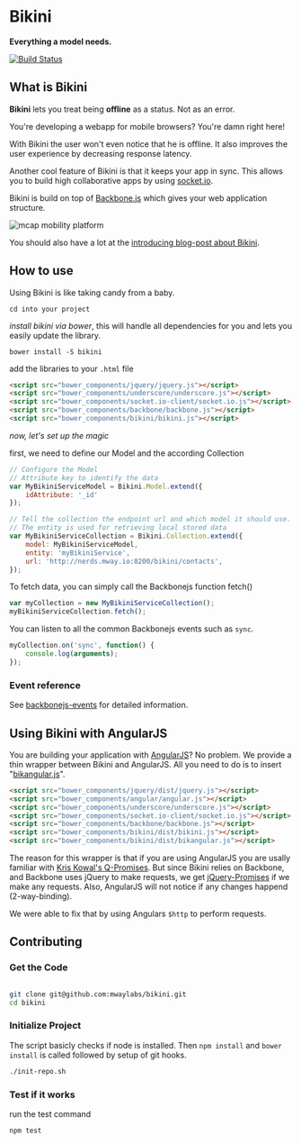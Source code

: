 # Bikini

**Everything a model needs.**

[![Build Status](https://travis-ci.org/mwaylabs/bikini.svg?branch=v0.5.2)](https://travis-ci.org/mwaylabs/bikini)

## What is Bikini

**Bikini** lets you treat  being **offline** as a status. Not as an error.

You're developing a webapp for mobile browsers? You're damn right here!

With Bikini the user won't even notice that he is offline.
It also improves the user experience by decreasing response latency.

Another cool feature of Bikini is that it keeps your app in sync. This allows you to build high collaborative apps by using [socket.io](http://socket.io/).

Bikini is build on top of [Backbone.js](http://backbonejs.org/) which gives your web application structure.

![mcap mobility platform](http://blog.mwaysolutions.com/wp-content/uploads/2013/12/mway_bikini_blog04.jpg)

You should also have a lot at the [introducing blog-post about Bikini](http://blog.mwaysolutions.com/2013/12/20/offlineonline-synchronization-with-bikini-all-a-model-needs/).

## How to use
Using Bikini is like taking candy from a baby.

```
cd into your project
```

*install bikini via bower*, this will handle all dependencies for you and lets you easily update the library.
```
bower install -S bikini
```
add the libraries to your `.html` file
```html
<script src="bower_components/jquery/jquery.js"></script>
<script src="bower_components/underscore/underscore.js"></script>
<script src="bower_components/socket.io-client/socket.io.js"></script>
<script src="bower_components/backbone/backbone.js"></script>
<script src="bower_components/bikini/bikini.js"></script>
```

*now, let's set up the magic*

first, we need to define our Model and the according Collection
```js
// Configure the Model
// Attribute key to identify the data
var MyBikiniServiceModel = Bikini.Model.extend({
    idAttribute: '_id'
});

// Tell the collection the endpoint url and which model it should use.
// The entity is used for retrieving local stored data
var MyBikiniServiceCollection = Bikini.Collection.extend({
    model: MyBikiniServiceModel,
    entity: 'myBikiniService',
    url: 'http://nerds.mway.io:8200/bikini/contacts',
});
```


To fetch data, you can simply call the Backbonejs function fetch()
```js
var myCollection = new MyBikiniServiceCollection();
myBikiniServiceCollection.fetch();
```

You can listen to all the common Backbonejs events such as `sync`.
```js
myCollection.on('sync', function() {
    console.log(arguments);
});
```

### Event reference
See [backbonejs-events](http://backbonejs.org/#Events) for detailed information.

## Using Bikini with AngularJS
You are building your application with [AngularJS](https://angularjs.org/)? No problem. We provide a thin wrapper between Bikini and AngularJS.
All you need to do is to insert "[bikangular.js](mwaylabs/bikini/blob/master/bikangular/bikangular.js)".

```html
<script src="bower_components/jquery/dist/jquery.js"></script>
<script src="bower_components/angular/angular.js"></script>
<script src="bower_components/underscore/underscore.js"></script>
<script src="bower_components/socket.io-client/socket.io.js"></script>
<script src="bower_components/backbone/backbone.js"></script>
<script src="bower_components/bikini/dist/bikini.js"></script>
<script src="bower_components/bikini/dist/bikangular.js"></script>
```

The reason for this wrapper is that if you are using AngularJS you are usally familiar with [Kris Kowal's Q-Promises](https://github.com/kriskowal/q). But since Bikini relies on Backbone, and Backbone uses jQuery to make requests, we get [jQuery-Promises](http://api.jquery.com/category/deferred-object/) if we make any requests. Also, AngularJS will not notice if any changes happend (2-way-binding).

We were able to fix that by using Angulars `$http` to perform requests.

## Contributing

### Get the Code

```bash

git clone git@github.com:mwaylabs/bikini.git
cd bikini
```

### Initialize Project

The script basicly checks if node is installed. Then `npm install` and `bower install` is called followed by setup of git hooks.

```bash
./init-repo.sh
```
### Test if it works

run the test command

```bash
npm test
```
